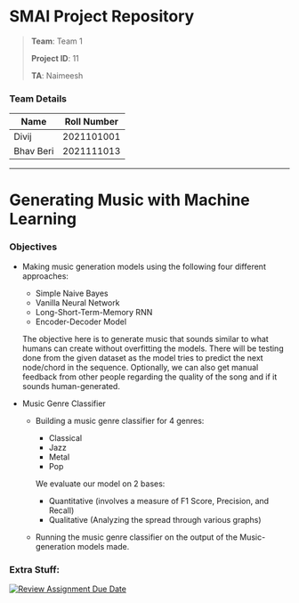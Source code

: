 # SMAI Project Repository

> **Team**: Team 1
>
> **Project ID**: 11
>
> **TA**: Naimeesh

### Team Details
| Name | Roll Number |
| --- | :---: |
| Divij | 2021101001 |
| Bhav Beri | 2021111013 |

----

# Generating Music with Machine Learning

### Objectives

- Making music generation models using the following four different approaches:
    - Simple Naive Bayes
    - Vanilla Neural Network
    - Long-Short-Term-Memory RNN
    - Encoder-Decoder Model

    The objective here is to generate music that sounds similar to what humans can create without overfitting the models. There will be testing done from the given dataset as the model tries to predict the next node/chord in the sequence. Optionally, we can also get manual feedback from other people regarding the quality of the song and if it sounds human-generated.

- Music Genre Classifier
    - Building a music genre classifier for 4 genres:
        - Classical
        - Jazz
        - Metal
        - Pop
    
        We evaluate our model on 2 bases:
        - Quantitative (involves a measure of F1 Score, Precision, and Recall)
        - Qualitative (Analyzing the spread through various graphs)
    - Running the music genre classifier on the output of the Music-generation models made.


### Extra Stuff:
[![Review Assignment Due Date](https://classroom.github.com/assets/deadline-readme-button-24ddc0f5d75046c5622901739e7c5dd533143b0c8e959d652212380cedb1ea36.svg)](https://classroom.github.com/a/Zksn1waN)

